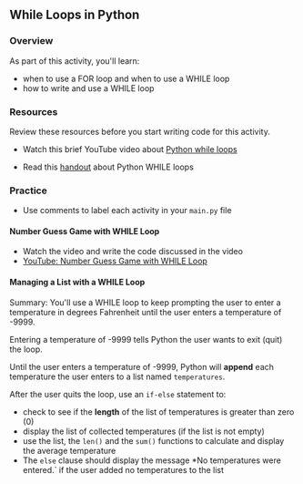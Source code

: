 ## While Loops in Python

### Overview

As part of this activity, you'll learn:
- when to use a FOR loop and when to use a WHILE loop
- how to write and use a WHILE loop

### Resources

Review these resources before you start writing code for this activity.

- Watch this brief YouTube video about [Python while loops](https://youtu.be/rRTjPnVooxE?feature=shared)

- Read this [handout](https://github.com/manfredspitze/while-loops-starter/blob/main/while-loops-quick-guide.md) about Python WHILE loops


### Practice

- Use comments to label each activity in your `main.py` file

#### Number Guess Game with WHILE Loop

- Watch the video and write the code discussed in the video
- [YouTube: Number Guess Game with WHILE Loop](https://www.youtube.com/watch?v=Jk3az4ZXEKU)

#### Managing a List with a WHILE Loop

Summary: You'll use a WHILE loop to keep prompting the user to enter a temperature in degrees Fahrenheit until the user enters a temperature of -9999.

Entering a temperature of -9999 tells Python the user wants to exit (quit) the loop.

Until the user enters a temperature of -9999, Python will **append** each temperature the user enters to a list named `temperatures`.

After the user quits the loop, use an `if-else` statement to:

- check to see if the **length** of the list of temperatures is greater than zero (0)
- display the list of collected temperatures (if the list is not empty)
- use the list, the `len()` and the `sum()` functions to calculate and display the average temperature
- The `else` clause should display the message *No temperatures were entered.` if the user added no temperatures to the list


